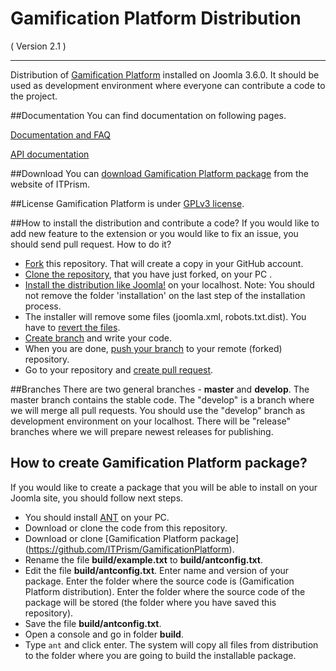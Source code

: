 Gamification Platform Distribution
==========================
( Version 2.1 )
- - -

Distribution of [Gamification Platform](http://itprism.com/free-joomla-extensions/ecommerce-gamification/game-mechanics-platform) installed on Joomla 3.6.0. It should be used as development environment where everyone can contribute a code to the project.

##Documentation
You can find documentation on following pages.

[Documentation and FAQ](http://itprism.com/help/101-gamification-platform-documentation)

[API documentation](http://cdn.itprism.com/api/gamification/index.html)

##Download
You can [download Gamification Platform package](http://itprism.com/free-joomla-extensions/ecommerce-gamification/game-mechanics-platform) from the website of ITPrism.

##License
Gamification Platform is under [GPLv3 license](http://www.gnu.org/licenses/gpl-3.0.en.html).

##How to install the distribution and contribute a code?
If you would like to add new feature to the extension or you would like to fix an issue, you should send pull request. How to do it?

* [Fork](https://help.github.com/articles/fork-a-repo/) this repository. That will create a copy in your GitHub account.
* [Clone the repository](https://help.github.com/articles/cloning-a-repository/), that you have just forked, on your PC .
* [Install the distribution like Joomla!](https://docs.joomla.org/J3.x:Installing_Joomla) on your localhost. Note: You should not remove the folder 'installation' on the last step of the installation process.
* The installer will remove some files (joomla.xml, robots.txt.dist). You have to [revert the files](https://www.quora.com/How-can-I-recover-a-file-I-deleted-in-my-local-repo-from-the-remote-repo-in-Git).
* [Create branch](https://git-scm.com/book/en/v2/Git-Branching-Basic-Branching-and-Merging) and write your code.
* When you are done, [push your branch](https://help.github.com/articles/pushing-to-a-remote/) to your remote (forked) repository.
* Go to your repository and [create pull request](https://help.github.com/articles/using-pull-requests/).

##Branches
There are two general branches - __master__ and __develop__. The master branch contains the stable code. The "develop" is a branch where we will merge all pull requests. You should use the "develop" branch as development environment on your localhost. There will be "release" branches where we will prepare newest releases for publishing.

## How to create Gamification Platform package?
If you would like to create a package that you will be able to install on your Joomla site, you should follow next steps.

* You should install [ANT](http://ant.apache.org/) on your PC.
* Download or clone the code from this repository.
* Download or clone [Gamification Platform package] (https://github.com/ITPrism/GamificationPlatform).
* Rename the file __build/example.txt__ to __build/antconfig.txt__.
* Edit the file __build/antconfig.txt__. Enter name and version of your package. Enter the folder where the source code is (Gamification Platform distribution). Enter the folder where the source code of the package will be stored (the folder where you have saved this repository).
* Save the file __build/antconfig.txt__.
* Open a console and go in folder __build__.
* Type `ant` and click enter. The system will copy all files from distribution to the folder where you are going to build the installable package.